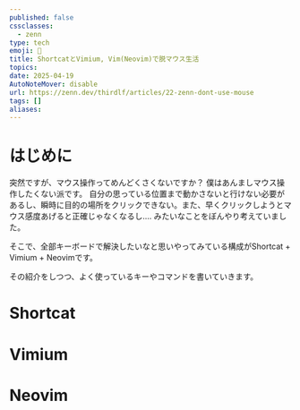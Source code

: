```yaml
---
published: false
cssclasses:
  - zenn
type: tech
emoji: 🐀
title: ShortcatとVimium, Vim(Neovim)で脱マウス生活
topics: 
date: 2025-04-19
AutoNoteMover: disable
url: https://zenn.dev/thirdlf/articles/22-zenn-dont-use-mouse
tags: []
aliases:
---
```

# はじめに
突然ですが、マウス操作ってめんどくさくないですか？
僕はあんましマウス操作したくない派です。
自分の思っている位置まで動かさないと行けない必要があるし、瞬時に目的の場所をクリックできない。また、早くクリックしようとマウス感度あげると正確じゃなくなるし....
みたいなことをぼんやり考えていました。

そこで、全部キーボードで解決したいなと思いやってみている構成がShortcat + Vimium + Neovimです。

その紹介をしつつ、よく使っているキーやコマンドを書いていきます。
# Shortcat
# Vimium
# Neovim

